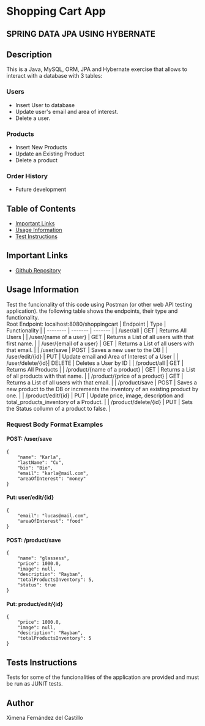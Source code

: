 # Shopping Cart App 
## SPRING DATA JPA USING HYBERNATE


## Description
This is a Java, MySQL, ORM, JPA and Hybernate exercise that allows to interact with a database with 3 tables: 
### Users 
* Insert User to database
* Update user's email and area of interest.
* Delete a user. 
### Products
* Insert New Products
* Update an Existing Product
* Delete a product 
### Order History
* Future development



## Table of Contents
* [Important Links](#important-links)
* [Usage Information](#usage-information)
* [Test Instructions](#tests-instructions)


## Important Links
* [Github Repository](https://github.com/XimenaFernandezdelCCu/ShoppingCart_JPAEx)

## Usage Information
Test the funcionality of this code using Postman (or other web API testing application). the following table shows the endpoints, their type and functionality. 
<br/>Root Endpoint: localhost:8080/shoppingcart
| Endpoint | Type    | Functionality | 
| -------- | ------- |  ------- |
| /user/all  | GET    | Returns All Users |
| /user/{name of a user} | GET     | Returns a List of all users with that first name.  |
| /user/{email of a user} | GET     | Returns a List of all users with that email.  |
| /user/save | POST     | Saves a new user to the DB  | 
| /user/edit/{id} | PUT | Update email and Area of Interest of a User |
| /user/delete/{id}| DELETE | Deletes a User by ID  |
| /product/all  | GET    | Returns All Products |
| /product/{name of a product} | GET     | Returns a List of all products with that name.  |
| /product/{price of a product} | GET     | Returns a List of all users with that email.  |
| /product/save | POST     | Saves a new product to the DB or increments the inventory of an existing product by one.  |
| /product/edit/{id} | PUT | Update price, image, description and total_products_inventory of a Product. |
| /product/delete/{id} | PUT | Sets the Status collumn of a product to false. |


### Request Body Format Examples
#### POST: /user/save 
    {
        "name": "Karla",
        "lastName": "Cu",
        "bio": "Bio",
        "email": "karla@mail.com",
        "areaOfInterest": "money"
    }
    
#### Put: user/edit/{id}
    {
        "email": "lucas@mail.com",
        "areaOfInterest": "food"
    }
#### POST: /product/save
    {
        "name": "glassess",
        "price": 1000.0,
        "image": null,
        "description": "Rayban",
        "totalProductsInventory": 5,
        "status": true
    }
#### Put: product/edit/{id}
    {
        "price": 1000.0,
        "image": null,
        "description": "Rayban",
        "totalProductsInventory": 5
    }



## Tests Instructions
Tests for some of the funcionalities of the application are provided and must be run as JUNIT tests. 

## Author
Ximena Fernández del Castillo 
